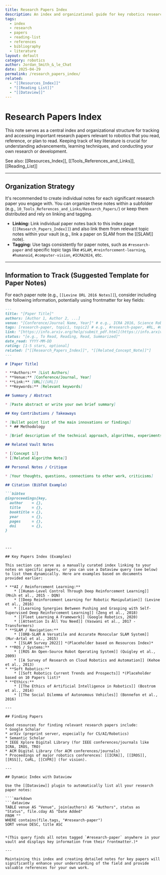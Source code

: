 ```yaml
---
title: Research Papers Index
description: An index and organizational guide for key robotics research papers.
tags:
  - index
  - research
  - papers
  - reading-list
  - references
  - bibliography
  - literature
layout: default
category: robotics
author: Jordan_Smith_&_le_Chat
date: 2025-04-29
permalink: /research_papers_index/
related:
  - "[[Resources_Index]]"
  - "[[Reading List]]"
  - "[[Dataview]]"
---
```


# Research Papers Index

This note serves as a central index and organizational structure for tracking and accessing important research papers relevant to robotics that you read, reference, or plan to read. Keeping track of key literature is crucial for understanding advancements, learning techniques, and conducting your own research or development.

See also: [[Resources_Index]], [[Tools_References_and_Links]], [[Reading_List]]

---

## Organization Strategy

It's recommended to create individual notes for each significant research paper you engage with. You can organize these notes within a subfolder (e.g., `10_Tools_References_and_Links/Research_Papers/`) or keep them distributed and rely on linking and tagging.

* **Linking:** Link individual paper notes back to this index page (`[[Research_Papers_Index]]`) and also link them from relevant topic notes within your vault (e.g., link a paper on SLAM from the [[SLAM]] note).
* **Tagging:** Use tags consistently for paper notes, such as `#research-paper` and specific topic tags like `#SLAM`, `#reinforcement-learning`, `#humanoid`, `#computer-vision`, `#ICRA2024`, etc.

---

## Information to Track (Suggested Template for Paper Notes)

For each paper note (e.g., `[[Levine DRL 2016 Notes]]`), consider including the following information, potentially using frontmatter for key fields:

```markdown
---
title: "[Paper Title]"
authors: [Author 1, Author 2, ...]
venue: "[Conference/Journal Name, Year]" # e.g., ICRA 2016, Science Robotics 2023
tags: [research-paper, topic1, topic2] # e.g., #research-paper, #RL, #manipulation
link: "[https://info.arxiv.org/help/submit_pdf.html](https://info.arxiv.org/help/submit_pdf.html)"
status: "[e.g., To Read, Reading, Read, Summarized]"
date_read: YYYY-MM-DD
rating: [1-5 stars, optional]
related: ["[[Research_Papers_Index]]", "[[Related_Concept_Note]]"]
---

# [Paper Title]

* **Authors:** [List Authors]
* **Venue:** [Conference/Journal, Year]
* **Link:** [URL]([URL])
* **Keywords:** [Relevant keywords]

## Summary / Abstract

* [Paste abstract or write your own brief summary]

## Key Contributions / Takeaways

* [Bullet point list of the main innovations or findings]
* * ## Methodology

* [Brief description of the technical approach, algorithms, experiments]

## Related Vault Notes

* [[Concept 1]]
* [[Related Algorithm Note]]

## Personal Notes / Critique

* [Your thoughts, questions, connections to other work, criticisms]

## Citation (BibTeX Example)

```bibtex
@inproceedings{key,
  author    = {},
  title     = {},
  booktitle = {},
  year      = {},
  pages     = {},
  doi       = {},
}
```
```


---

## Key Papers Index (Examples)

This section can serve as a manually curated index linking to your notes on specific papers, or you can use a Dataview query (see below) to list them dynamically. Here are examples based on documents provided earlier:

* **AI / Reinforcement Learning:**
    * [[Human-Level Control Through Deep Reinforcement Learning]] (Mnih et al., 2015 - DQN)
    * [[Deep Reinforcement Learning for Robotic Manipulation]] (Levine et al., 2016)
    * [[Learning Synergies Between Pushing and Grasping with Self-Supervised Deep Reinforcement Learning]] (Zeng et al., 2018)
    * [[Fleet Learning A Framework]] (Google Robotics, 2020)
    * [[Attention Is All You Need]] (Vaswani et al., 2017 - Transformers)
* **SLAM / Navigation:**
    * [[ORB-SLAM A Versatile and Accurate Monocular SLAM System]] (Mur-Artal et al., 2015)
    * [[SLAM Survey 2022]] *(Placeholder based on Resources Index)*
* **ROS / Systems:**
    * [[ROS An Open-Source Robot Operating System]] (Quigley et al., 2009)
    * [[A Survey of Research on Cloud Robotics and Automation]] (Kehoe et al., 2013)
* **Soft Robotics:**
    * [[Soft Robotics Current Trends and Prospects]] *(Placeholder based on 10 Papers list)*
* **Ethics:**
    * [[The Ethics of Artificial Intelligence in Robotics]] (Bostrom et al., 2014)
    * [[The Social Dilemma of Autonomous Vehicles]] (Bonnefon et al., 2016)

---

## Finding Papers

Good resources for finding relevant research papers include:
* Google Scholar
* arXiv (preprint server, especially for CS/AI/Robotics)
* Semantic Scholar
* IEEE Xplore Digital Library (for IEEE conferences/journals like ICRA, IROS, TRO)
* ACM Digital Library (for ACM conferences/journals)
* Proceedings of major robotics conferences: [[ICRA]], [[IROS]], [[RSS]], CoRL, [[CVPR]] (for vision).

---

## Dynamic Index with Dataview

Use the [[Dataview]] plugin to automatically list all your research paper notes:

````markdown
```dataview
TABLE venue AS "Venue", join(authors) AS "Authors", status as "Status", file.cday AS "Date Added"
FROM "" 
WHERE contains(file.tags, "#research-paper")
SORT venue DESC, title ASC
`````

```

*(This query finds all notes tagged `#research-paper` anywhere in your vault and displays key information from their frontmatter.)*

---

Maintaining this index and creating detailed notes for key papers will significantly enhance your understanding of the field and provide valuable references for your own work.

```



